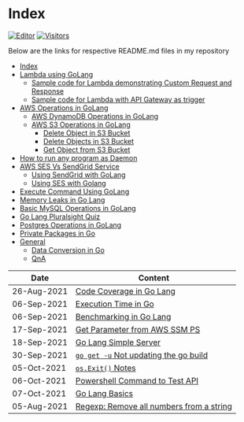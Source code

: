 # Index

[![Editor](https://img.shields.io/badge/VSCode-Click%20Here%20To%20Edit%20This%20Repo-blue?style=for-the-badge&logo=visual-studio-code&logoColor=white)](https://vscode.dev/github/aasisodiya/go)
[![Visitors](https://api.visitorbadge.io/api/visitors?path=aasisodiya.go&labelColor=%23ffa500&countColor=%23263759&labelStyle=upper)](https://visitorbadge.io/status?path=aasisodiya.go)

Below are the links for respective README.md files in my repository

- [Index](https://aasisodiya.github.io/go/)
- [Lambda using GoLang](https://aasisodiya.github.io/go/golang-aws-lambda/)
  - [Sample code for Lambda demonstrating Custom Request and Response](https://aasisodiya.github.io/go/golang-aws-lambda/)
  - [Sample code for Lambda with API Gateway as trigger](https://aasisodiya.github.io/go/golang-aws-lambda/aws-lambda-with-apigw/)
- [AWS Operations in GoLang](https://aasisodiya.github.io/go/golang-aws-operations/)
  - [AWS DynamoDB Operations in GoLang](https://aasisodiya.github.io/go/golang-aws-operations/aws-dynamodb/)
  - [AWS S3 Operations in GoLang](https://aasisodiya.github.io/go/golang-aws-operations/aws-s3/)
    - [Delete Object in S3 Bucket](https://aasisodiya.github.io/go/golang-aws-operations/aws-s3/aws-s3-delete-object/)
    - [Delete Objects in S3 Bucket](https://aasisodiya.github.io/go/golang-aws-operations/aws-s3/aws-s3-delete-objects/)
    - [Get Object from S3 Bucket](<https://aasisodiya.github.io/go/golang-aws-operations/aws-s3/aws-s3-get-object-(doesn't-work-as-exptected)/>)
- [How to run any program as Daemon](https://aasisodiya.github.io/go/golang-daemon-integration-with-configuration/)
- [AWS SES Vs SendGrid Service](https://aasisodiya.github.io/go/golang-email-service/)
  - [Using SendGrid with GoLang](https://aasisodiya.github.io/go/golang-email-service/email-service-using-sendgrid/)
  - [Using SES with Golang](https://aasisodiya.github.io/go/golang-email-service/email-service-using-ses/)
- [Execute Command Using GoLang](https://aasisodiya.github.io/go/golang-execute-commands/)
- [Memory Leaks in Go Lang](https://aasisodiya.github.io/go/golang-memory-leaks/)
- [Basic MySQL Operations in GoLang](https://aasisodiya.github.io/go/golang-mysql-basic-operations/)
- [Go Lang Pluralsight Quiz](https://aasisodiya.github.io/go/golang-pluralsight-qa/)
- [Postgres Operations in GoLang](https://aasisodiya.github.io/go/golang-postgres-basic-operations/)
- [Private Packages in Go](https://aasisodiya.github.io/go/golang-private-package/)
- [General](https://aasisodiya.github.io/go/golang-general/)
  - [Data Conversion in Go](https://aasisodiya.github.io/go/golang-general/golang-data-types/)
  - [QnA](https://aasisodiya.github.io/go/golang-general/golang-qna/)

| Date        | Content|
| ----------- | -------|
| 26-Aug-2021 | [Code Coverage in Go Lang](https://aasisodiya.github.io/go/golang-general/golang-code-coverage/) |
| 06-Sep-2021 | [Execution Time in Go](https://aasisodiya.github.io/go/golang-general/golang-execution-time) |
| 06-Sep-2021 | [Benchmarking in Go Lang](https://aasisodiya.github.io/go/golang-general/golang-execution-time/#benchmarking-in-go-lang) |
| 17-Sep-2021 | [Get Parameter from AWS SSM PS](https://aasisodiya.github.io/go/golang-aws-operations/aws-parameter-store/) |
| 18-Sep-2021 | [Go Lang Simple Server](https://aasisodiya.github.io/go/golang-simple-server/#simple-web-server-in-go) |
| 30-Sep-2021 | [`go get -u` Not updating the go build](https://aasisodiya.github.io/go/golang-general/golang-qna/#go-get--u-not-updating-the-go-build) |
| 05-Oct-2021 | [`os.Exit()` Notes](https://aasisodiya.github.io/go/golang-general/#osexit-notes) |
| 06-Oct-2021 | [Powershell Command to Test API](https://aasisodiya.github.io/go/golang-simple-server/#powershell-command-to-test) |
| 07-Oct-2021 | [Go Lang Basics](https://aasisodiya.github.io/go/golang-general/golang-basics) |
| 05-Aug-2021 | [Regexp: Remove all numbers from a string](https://aasisodiya.github.io/go/golang-general/golang-regexp#remove-all-numbers-from-a-string) |
